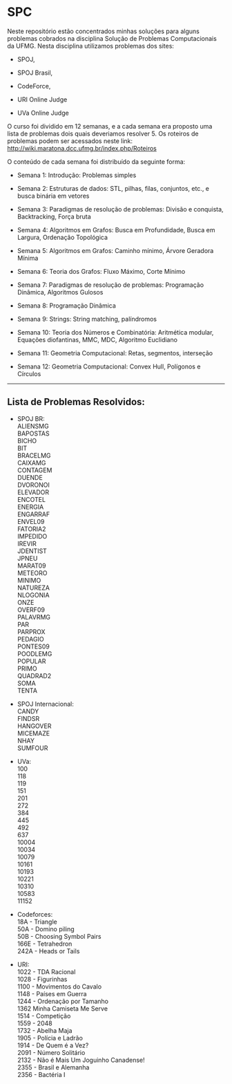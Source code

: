 # SPC
Neste repositório estão concentrados minhas soluções para alguns problemas cobrados na disciplina Solução de Problemas Computacionais da UFMG. Nesta disciplina utilizamos problemas dos sites: 
  
 * SPOJ,
  
 * SPOJ Brasil,
  
 * CodeForce,
  
 * URI Online Judge
  
 * UVa Online Judge


O curso foi dividido em 12 semanas, e a cada semana era proposto uma lista de problemas dois quais deveriamos resolver 5. Os roteiros de problemas podem ser acessados neste link: http://wiki.maratona.dcc.ufmg.br/index.php/Roteiros

O conteúdo de cada semana foi distribuído da seguinte forma:


 * Semana 1: Introdução: Problemas simples
  
 * Semana 2: Estruturas de dados: STL, pilhas, filas, conjuntos, etc., e busca binária em vetores 
  
 * Semana 3: Paradigmas de resolução de problemas: Divisão e conquista, Backtracking, Força bruta
  
 * Semana 4: Algoritmos em Grafos: Busca em Profundidade, Busca em Largura, Ordenação Topológica
  
 * Semana 5: Algoritmos em Grafos: Caminho mínimo, Árvore Geradora Mínima 
  
 * Semana 6: Teoria dos Grafos: Fluxo Máximo, Corte Mínimo
  
 * Semana 7: Paradigmas de resolução de problemas: Programação Dinâmica, Algoritmos Gulosos
  
 * Semana 8: Programação Dinâmica
  
 * Semana 9: Strings: String matching, palíndromos 
  
 * Semana 10: Teoria dos Números e Combinatória: Aritmética modular, Equações diofantinas, MMC, MDC, Algoritmo Euclidiano
  
 * Semana 11: Geometria Computacional: Retas, segmentos, interseção 
  
 * Semana 12: Geometria Computacional: Convex Hull, Polígonos e Círculos
  
--------------------------------------------------------------------------------------
## Lista de Problemas Resolvidos:  

* SPOJ BR:     
	ALIENSMG  
	BAPOSTAS  
	BICHO  
	BIT  
	BRACELMG  
	CAIXAMG  
	CONTAGEM  
	DUENDE  
	DVORONOI  
	ELEVADOR  
	ENCOTEL  
	ENERGIA  
	ENGARRAF  
	ENVEL09  
	FATORIA2  
	IMPEDIDO  
	IREVIR  
	JDENTIST  
	JPNEU  
	MARAT09  
	METEORO  
	MINIMO  
	NATUREZA  
	NLOGONIA  
	ONZE  
	OVERF09  
	PALAVRMG  
	PAR  
	PARPROX  
	PEDAGIO  
	PONTES09  
	POODLEMG  
	POPULAR  
	PRIMO  
	QUADRAD2  
	SOMA  
	TENTA  

* SPOJ Internacional:  
	CANDY  
	FINDSR  
	HANGOVER  
	MICEMAZE  
	NHAY  
	SUMFOUR  
  
* UVa:  
	100  
	118  
	119  
	151  
	201  
	272  
	384  
	445  
	492  
	637  
	10004  
	10034  
	10079  
	10161  
	10193  
	10221  
	10310  
	10583  
	11152  

* Codeforces:  
	18A - Triangle   
	50A - Domino piling   
	50B - Choosing Symbol Pairs   
	166E - Tetrahedron   
	242A - Heads or Tails   

* URI:  
	1022 - TDA Racional  
	1028 - Figurinhas  
	1100 - Movimentos do Cavalo  
	1148 - Países em Guerra  
	1244 - Ordenação por Tamanho  
	1362	Minha Camiseta Me Serve  
	1514 - Competição  
	1559 - 2048  
	1732 - Abelha Maja  
	1905 - Polícia e Ladrão  
	1914 - De Quem é a Vez?  
	2091 - Número Solitário  
	2132 - Não é Mais Um Joguinho Canadense!  
	2355 - Brasil e Alemanha  
	2356 - Bactéria I  
